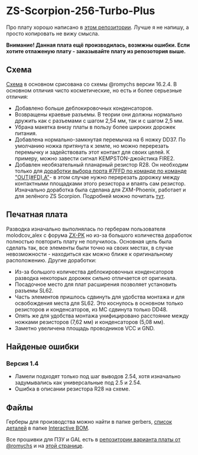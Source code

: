 # ZS-Scorpion-256-Turbo-Plus
Про плату хорошо написано в [этом репозитории](https://github.com/romychs/Scorpion256TPlus). Лучше я не напишу, а просто копировать не вижу смысла.

**Внимание! Данная плата ещё производилась, возмжны ошибки. Если хотите отлаженую плату - заказывайте плату из репозотория выше.**
## Схема
[Схема](https://github.com/ponchick/ZS-Scorpion-256-Turbo-Plus/blob/main/gerber/Scorpion.pdf) в основном срисована со схемы @romychs версии 16.2.4. В основном отличия чисто косметические, но есть и более серьезные отличия:
- Добавлено больше деблокировочных конденсаторов.
- Возвращены краевые разъемы. В теории они должны нормально дружить как с разъемами с шагом 2,54 мм, так и с шагом 2,5 мм.
- Убрана макетка внизу платы в пользу более широких дорожек питания.
- Добавлена нормально-замкнутая перемычка на 6 ножку DD37. По умолчанию ножка притянута к земле, но можно перерезать перемычку и задействовать этот контакт для своих целей. К примеру, можно завести сигнал KEMPSTON-джойстика FIRE2.
- Добавлен необязательный планарный резистор R28. Он необходим только для [доработки выбора порта #7FFD по команде по команде "OUT(#FD),A"](https://github.com/ponchick/ZS-Scorpion-256-Turbo-Plus/blob/main/Images/7ffd.jpg)- в этом случае нужно перерезать дорожку между контактными площадками этого резистора и впаять сам резистор. Изначально доработка была сделана для ZXM-Phoenix, работает и для зелёного ZS Scorpion. Подробней можно почитать [тут](https://zx.clan.su/forum/8-66-808-16-1373062339).

## Печатная плата
Разводка изначально выполнялась по герберам пользователя molodcov_alex с форума [ZX-PK](http://zx-pk.ru) но из-за большого количества доработок полностью повторить плату не получилось. Основная цель была сделать так, все элементы были точно на своих местах, в случае невозможности - находиться как можно ближе к оригинальному расположению. Другие доработки:
- Из-за большого количества деблокировочных конденсаторов разводка некоторых дорожек сильно отличается от оригинала. 
- Посадочное место для плат расширения позволяет установить разъемы SL62.
- Часть элементов пришлось сдвинуть для удобства монтажа и для освобождения места для SL62. Это коснулось в основном только резисторов и конденсаторов, из МС сдвинута только DD48.
- Опять же для удобства монтажа унифицировано расстояние между ножками резисторов (7,62 мм) и конденсаторов (5,08 мм).
- Заметно увеличена площадь проводников VCC и GND.

## Найденые ошибки 
### Версия 1.4
- Ламели подходят только под шаг выводов 2.54, хотя изначально задумывались как универсальные под 2.5 и 2.54.
- Ошибка в описании резистора R28 на схеме.

## Файлы 
Герберы для производства можно найти в папке gerbers, [список деталей](https://htmlpreview.github.io/?https://github.com/ponchick/ZS-Scorpion-256-Turbo-Plus/blob/main/Interactive%20BOM/Scorpion-BOM.html) в папке [Interactive BOM](https://github.com/ponchick/ZS-Scorpion-256-Turbo-Plus/tree/main/Interactive%20BOM).

Все прошивки для ПЗУ и GAL есть в [репозитории варианта платы от @romychs](https://github.com/romychs/Scorpion256TPlus) и на [этой странице](https://speccy4ever.speccy.org/_SC.htm). 